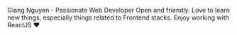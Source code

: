 Giang Nguyen - Passionate Web Developer
Open and friendly.
Love to learn new things, especially things related to Frontend stacks.
Enjoy working with ReactJS ❤
